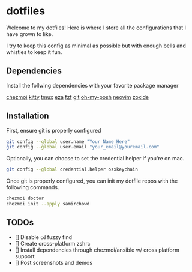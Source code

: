 # dotfiles
Welcome to my dotfiles! Here is where I store all the configurations that I have grown to like.

I try to keep this config as minimal as possible but with enough bells and whistles to keep it fun. 

## Dependencies 

Install the follwing dependencies with your favorite package manager

[chezmoi](https://www.chezmoi.io/)
[kitty](https://sw.kovidgoyal.net/kitty/)
[tmux](https://github.com/tmux/tmux/wiki)
[eza](https://github.com/eza-community/eza)
[fzf](https://github.com/junegunn/fzf)
[git](https://github.com/git/git)
[oh-my-posh](https://ohmyposh.dev/)
[neovim](https://neovim.io/)
[zoxide](https://github.com/ajeetdsouza/zoxide)

## Installation 

First, ensure git is properly configured 

```zsh
git config --global user.name "Your Name Here"
git config --global user.email "your_email@youremail.com"
```

Optionally, you can choose to set the credential helper if you're on mac.

```zsh
git config --global credential.helper osxkeychain
```

Once git is properly configured, you can init my dotfile repos with the following commands.

```zsh
chezmoi doctor
chezmoi init --apply samirchowd
```

## TODOs
- [] Disable `cd` fuzzy find
- [] Create cross-platform zshrc 
- [] Install dependencies through chezmoi/ansible w/ cross platform support 
- [] Post screenshots and demos
